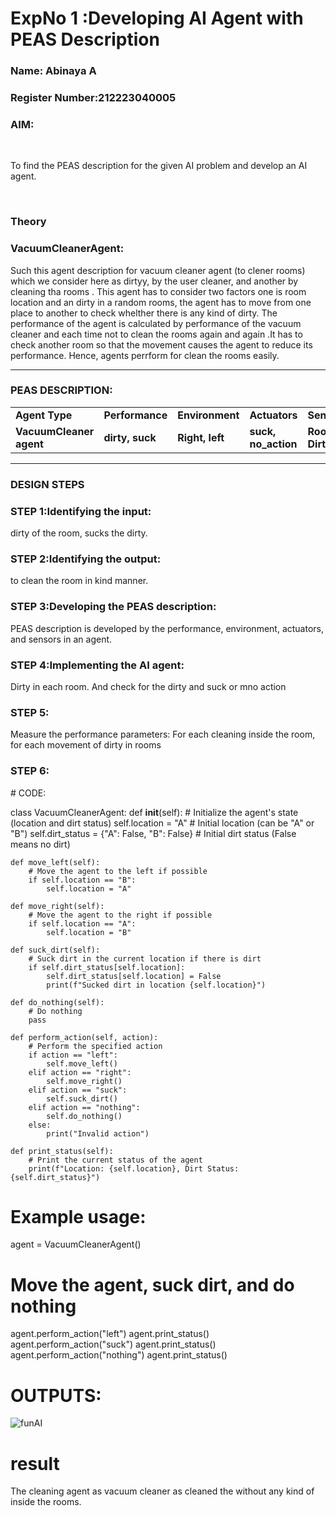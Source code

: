 <h1>ExpNo 1 :Developing AI Agent with PEAS Description</h1>
<h3>Name: Abinaya A</h3>
<h3>Register Number:212223040005</h3>


<h3>AIM:</h3>
<br>
<p>To find the PEAS description for the given AI problem and develop an AI agent.</p>
<br>
<h3>Theory</h3>
<h3>VacuumCleanerAgent:</h3>
<p>Such this agent description for vacuum cleaner agent (to clener rooms) which we consider here as dirtyy, by the user cleaner, and another by cleaning tha rooms . This agent has to consider two factors one is room location and an dirty in a random rooms, the agent has to move from one place to another to check whelther there is any kind of dirty. The performance of the agent is calculated by performance of the vacuum cleaner and each time not to clean the rooms again and again .It has to check another room so that the movement causes the agent to reduce its performance. Hence, agents perrform for clean the rooms easily.</p>
<hr>
<h3>PEAS DESCRIPTION:</h3>
<table>
  <tr>
    <td><strong>Agent Type</strong></td>
    <td><strong>Performance</strong></td>
     <td><strong>Environment</strong></td>
    <td><strong>Actuators</strong></td>
    <td><strong>Sensors</strong></td>
  </tr>
    <tr>
    <td><strong>VacuumCleaner agent</strong></td>
    <td><strong>dirty, suck</strong></td>
     <td><strong>Right, left</strong></td>
    <td><strong>suck, no_action</strong></td>
    <td><strong>Rooms, Dirty</strong></td>
  </tr>
</table>
<hr>
<H3>DESIGN STEPS</H3>
<h3>STEP 1:Identifying the input:</h3>
<p>dirty of the room, sucks the dirty.</p>
<h3>STEP 2:Identifying the output:</h3>
<p>to clean the room in kind manner.</p>
<h3>STEP 3:Developing the PEAS description:</h3>
<p>PEAS description is developed by the performance, environment, actuators, and sensors in an agent.</p>
<h3>STEP 4:Implementing the AI agent:</h3>
<p>Dirty in each room. And check for the dirty and suck or mno action</p>
<h3>STEP 5:</h3>
<p>Measure the performance parameters: For each cleaning inside the room, for each movement of dirty in rooms</p>
<h3>STEP 6:</h3>
# CODE:

class VacuumCleanerAgent:
    def __init__(self):
        # Initialize the agent's state (location and dirt status)
        self.location = "A"  # Initial location (can be "A" or "B")
        self.dirt_status = {"A": False, "B": False}  # Initial dirt status (False means no dirt)

    def move_left(self):
        # Move the agent to the left if possible
        if self.location == "B":
            self.location = "A"

    def move_right(self):
        # Move the agent to the right if possible
        if self.location == "A":
            self.location = "B"

    def suck_dirt(self):
        # Suck dirt in the current location if there is dirt
        if self.dirt_status[self.location]:
            self.dirt_status[self.location] = False
            print(f"Sucked dirt in location {self.location}")

    def do_nothing(self):
        # Do nothing
        pass

    def perform_action(self, action):
        # Perform the specified action
        if action == "left":
            self.move_left()
        elif action == "right":
            self.move_right()
        elif action == "suck":
            self.suck_dirt()
        elif action == "nothing":
            self.do_nothing()
        else:
            print("Invalid action")

    def print_status(self):
        # Print the current status of the agent
        print(f"Location: {self.location}, Dirt Status: {self.dirt_status}")

# Example usage:
agent = VacuumCleanerAgent()

# Move the agent, suck dirt, and do nothing

agent.perform_action("left")
agent.print_status()
agent.perform_action("suck")
agent.print_status()
agent.perform_action("nothing")
agent.print_status()

# OUTPUTS:
![funAI](https://github.com/23002776/19AI405ExpNo1/assets/145742657/c5169936-e586-4ff5-a28d-92a5feacee9c)


# result
The cleaning agent as vacuum cleaner as cleaned the without any kind of inside the rooms.

